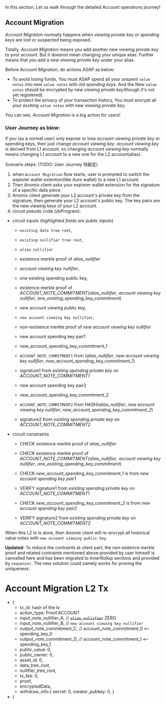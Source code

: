 In this section, Let us walk through the detailed Account operations journey!

## Account Migration
_Account Migration_ normally happens when _viewing private key_ or _spending keys_ are lost or suspected being exposed.

Totally, _Account Migration_ means you add another new _viewing private key_ to your account. But it doesnot mean changing your unique alias. Further means that you add a new _viewing private key_ under your alias.

Before _Account Migration_, do actions ASAP as below:
* To avoid losing funds, You must ASAP spend all your unspent `value notes` into new `value notes` with old _spending keys_. And the New `value notes` should be encrypted by new _viewing private key_(though it's not yet registered).
* To protect the privacy of your transaction history, You must encrypt all your exsiting `value notes` with new _viewing private key_.

You can see, _Account Migration_ is a big action for users!

### User Journey as blow:
if you (as a normal user) only expose or lose _account viewing private key_ or spending keys, then just change _account viewing key_. _account viewing key_ is derived from L1 account, so changing _account viewing key_ normally means changing L1 account to a new one for the L2 account(alias).

Scenario steps: (TODO: User Journey 待敲定)
1. when `Account Migration` flow starts, user is prompted to switch the explorer wallet extention(like Auro wallet) to a new L1 account.
2. Then Anomix client asks your explorer wallet extension for the signature of a specific data piece.
3. Anomix client generate your L2 account's private key from the signature, then generate your L2 account's public key. The key pairs are the new viewing keys of your L2 account.
4. circuit pseudo code (zkProgram):
  * circuit inputs (_highlighted fields are public inputs_)
    * `existing data tree root`,
    * `existing nullifier tree root`,

    * `alias_nullifier`
    * existence merkle proof of _alias_nullifier_

    * _account viewing key nullifier_,

    * one existing spending public key,
    * existence merkle proof of _ACCOUNT_NOTE_COMMITMENT_(_alias_nullifier_, _account viewing key nullifier_, _one_existing_spending_key_commitment_)

    * new account viewing public key,
    * `new account viewing key nullifier`,
    * non-existence merkle proof of _new account viewing key nullifier_

    * new account spending key pair1
    * new_account_spending_key_commitment_1
    * `ACCOUNT_NOTE_COMMITMENT1` from (_alias_nullifier_, _new account viewing key nullifier_, _new_account_spending_key_commitment_1_)
    * signature1 from _existing spending private key_ on _ACCOUNT_NOTE_COMMITMENT1_

    * new account spending key pair2
    * new_account_spending_key_commitment_2
    * `ACCOUNT_NOTE_COMMITMENT2` from HASH(_alias_nullifier_, _new account viewing key nullifier_, _new_account_spending_key_commitment_2_)
    * signature2 from _existing spending private key_ on _ACCOUNT_NOTE_COMMITMENT2_

  * circuit constraints
    * CHECK existence merkle proof of _alias_nullifier_

    * CHECK existence merkle proof of _ACCOUNT_NOTE_COMMITMENT_(_alias_nullifier_, _account viewing key nullifier_, _one_existing_spending_key_commitment_)

    * CHECK _new_account_spending_key_commitment_1_ is from _new account spending key pair1_
    * VERIFY signature1 from _existing spending private key_ on _ACCOUNT_NOTE_COMMITMENT1_

    * CHECK _new_account_spending_key_commitment_2_ is from _new account spending key pair2_
    * VERIFY signature2 from _existing spending private key_ on _ACCOUNT_NOTE_COMMITMENT2_

When this L2 tx is done, then Anomix client will re-encrypt all historical value notes with `new account viewing public key`.

**Updated**: To reduce the contraints at client part, the non-exitence merkle proof and related contraints mentioned above provided by user himself is cancelled here and has been migrated to InnerRollup sections and provided by `sequencer`. The new solution could samely works for proving the uniqueness. 

# Account Migration L2 Tx
* {
  * tx_id: hash of the tx
  * action_type: Proof.ACCOUNT
  * input_note_nullifier_A, // ~~`alias_nullifier`~~ ZERO
  * input_note_nullifier_B, // `new account viewing key nullifier`
  * output_note_commitment_C, // account_note_commitment_0  <--  spending_key_0
  * output_note_commitment_D, // account_note_commitment_1  <--  spending_key_1
  * public_value: 0,
  * public_owner: 0,
  * asset_id: 0,
  * data_tree_root,
  * nullifier_tree_root,
  * tx_fee: 0,
  * proof,
  * encryptedData,
  * withdraw_info:{
      secret: 0, 
      creator_pubkey: 0,
    }
* }
